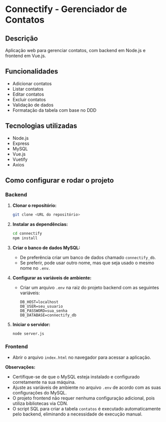 # Connectify - Gerenciador de Contatos

## Descrição
Aplicação web para gerenciar contatos, com backend em Node.js e frontend em Vue.js.

## Funcionalidades
* Adicionar contatos
* Listar contatos
* Editar contatos
* Excluir contatos
* Validação de dados
* Formatação da tabela com base no DDD

## Tecnologias utilizadas
* Node.js
* Express
* MySQL
* Vue.js
* Vuetify
* Axios

## Como configurar e rodar o projeto

### Backend
1. **Clonar o repositório:**
    ```bash
    git clone <URL do repositório>
    ```

2. **Instalar as dependências:**
    ```bash
    cd connectify
    npm install
    ```

3. **Criar o banco de dados MySQL:**
    * De preferência criar um banco de dados chamado `connectify_db`.
    * Se preferir, pode usar outro nome, mas que seja usado o mesmo nome no `.env`.

4. **Configurar as variáveis de ambiente:**
    * Criar um arquivo `.env` na raiz do projeto backend com as seguintes variáveis:
        ```
        DB_HOST=localhost
        DB_USER=seu_usuario
        DB_PASSWORD=sua_senha
        DB_DATABASE=connectify_db
        ```

5. **Iniciar o servidor:**
    ```bash
    node server.js
    ```

### Frontend
* Abrir o arquivo `index.html` no navegador para acessar a aplicação.

**Observações:**

* Certifique-se de que o MySQL esteja instalado e configurado corretamente na sua máquina.
* Ajuste as variáveis de ambiente no arquivo `.env` de acordo com as suas configurações do MySQL.
* O projeto frontend não requer nenhuma configuração adicional, pois utiliza bibliotecas via CDN.
* O script SQL para criar a tabela `contatos` é executado automaticamente pelo backend, 
  eliminando a necessidade de execução manual.